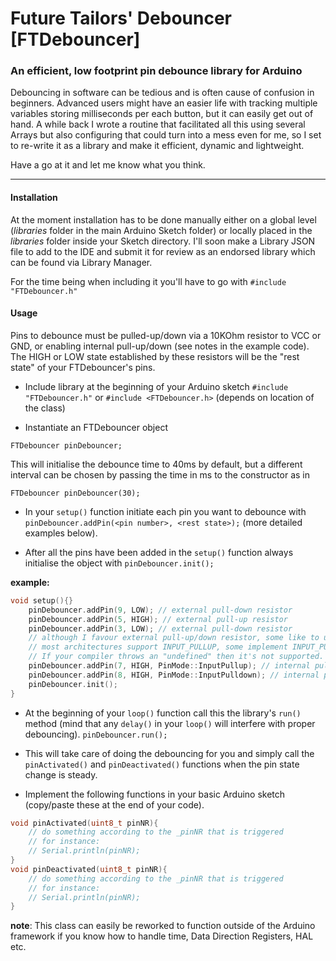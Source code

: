 # Future Tailors' Debouncer [FTDebouncer]
### An efficient, low footprint pin debounce library for Arduino

Debouncing in software can be tedious and is often cause of confusion in beginners.
Advanced users might have an easier life with tracking multiple variables storing milliseconds per each button,
but it can easily get out of hand.
A while back I wrote a routine that facilitated all this using several Arrays but also configuring that could turn into a mess even for me,
so I set to re-write it as a library and make it efficient, dynamic and lightweight.

Have a go at it and let me know what you think.

---
#### Installation
At the moment installation has to be done manually either on a global level (*libraries* folder in the main Arduino Sketch folder) or locally placed in the *libraries* folder inside your Sketch directory.
I'll soon make a Library JSON file to add to the IDE and submit it for review as an endorsed library which can be found via Library Manager.

For the time being when including it you'll have to go with
```#include "FTDebouncer.h"```

#### Usage
Pins to debounce must be pulled-up/down via a 10KOhm resistor to VCC or GND, or enabling internal pull-up/down (see notes in the example code).
The HIGH or LOW state established by these resistors will be the "rest state" of your FTDebouncer's pins.
	
	
* Include library at the beginning of your Arduino sketch
```#include "FTDebouncer.h"```
or
```#include <FTDebouncer.h>``` (depends on location of the class)

* Instantiate an FTDebouncer object
```
FTDebouncer pinDebouncer;
```

This will initialise the debounce time to 40ms by default, but a different interval can be chosen by passing the time in ms to the constructor as in
```
FTDebouncer pinDebouncer(30);
```

* In your ```setup()``` function initiate each pin you want to debounce with
```pinDebouncer.addPin(<pin number>, <rest state>);``` (more detailed examples below).
	
* After all the pins have been added in the ```setup()``` function always initialise the object with
```pinDebouncer.init();```

__example:__
```c++
void setup(){}
	pinDebouncer.addPin(9, LOW); // external pull-down resistor
	pinDebouncer.addPin(5, HIGH); // external pull-up resistor
	pinDebouncer.addPin(3, LOW); // external pull-down resistor
	// although I favour external pull-up/down resistor, some like to use internal ones when the cpu allows it.
	// most architectures support INPUT_PULLUP, some implement INPUT_PULLDOWN.
	// If your compiler throws an "undefined" then it's not supported.
	pinDebouncer.addPin(7, HIGH, PinMode::InputPullup); // internal pull-up resistor (architecture dependent)
	pinDebouncer.addPin(8, HIGH, PinMode::InputPulldown); // internal pull-down resistor (architecture dependent)
	pinDebouncer.init();
}
```

* At the beginning of your ```loop()``` function call this the library's ```run()``` method (mind that any ```delay()``` in your ```loop()``` will interfere with proper debouncing).
```pinDebouncer.run();```

* This will take care of doing the debouncing for you and simply call the ```pinActivated()``` and ```pinDeactivated()``` functions when the pin state change is steady.

* Implement the following functions in your basic Arduino sketch (copy/paste these at the end of your code).

```c++
void pinActivated(uint8_t pinNR){
	// do something according to the _pinNR that is triggered
	// for instance:
	// Serial.println(pinNR);
}
void pinDeactivated(uint8_t pinNR){
	// do something according to the _pinNR that is triggered
	// for instance:
	// Serial.println(pinNR);
}
```
	
__note__: This class can easily be reworked to function outside of the Arduino framework if you know how to handle time, Data Direction Registers, HAL etc.
	
